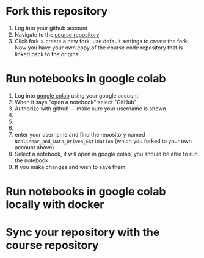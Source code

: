 # Fork this repository

1. Log into your github account
2. Navigate to the [course repository](https://github.com/florisvb/Nonlinear_and_Data_Driven_Estimation)
3. Click fork > create a new fork, use default settings to create the fork. Now you have your own copy of the course code repository that is linked back to the original. 


# Run notebooks in google colab

1. Log into [google colab](https://colab.research.google.com/) using your google account
2. When it says "open a notebook" select "GitHub"
3. Authorize with github -- make sure your username is shown
4. 
5.
6.
7. enter your username and find the repository named `Nonlinear_and_Data_Driven_Estimation` (which you forked to your own account above)
8. Select a notebook, it will open in google colab, you should be able to run the notebook
9. If you make changes and wish to save them


# Run notebooks in google colab locally with docker


# Sync your repository with the course repository

